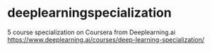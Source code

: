 # deeplearningspecialization


5 course specialization on Coursera from Deeplearning.ai
<br>
https://www.deeplearning.ai/courses/deep-learning-specialization/

